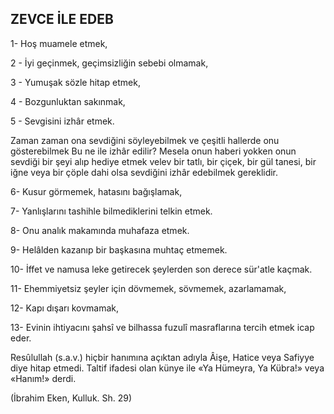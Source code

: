 ## ZEVCE İLE EDEB

1- Hoş muamele etmek,

2 - İyi geçinmek, geçimsizliğin sebebi ol­mamak,

3 - Yumuşak sözle hitap etmek,

4 - Bozgunluktan sakınmak,

5                                             - Sevgisini izhâr etmek.

Zaman zaman ona sevdiğini söyleyebilmek ve çeşitli hallerde onu gösterebilmek Bu ne ile izhâr edilir? Mesela onun haberi yokken onun sevdiği bir şeyi alıp hediye etmek velev bir tatlı, bir çiçek, bir gül tanesi, bir iğne veya bir çöple dahi olsa sevdiğini izhâr edebilmek gereklidir.

6- Kusur görmemek, hatasını bağışlamak,

7- Yanlışlarını tashihle bilmediklerini telkin etmek.

8- Onu analık makamında muhafaza etmek.

9- Helâlden kazanıp bir başkasına muh­taç etmemek.

10- İffet ve namusa leke getirecek şeyler­den son derece sür'atle kaçmak.

11- Ehemmiyetsiz şeyler için dövmemek, sövmemek, azarlamamak,

12- Kapı dışarı kovmamak,

13- Evinin ihtiyacını şahsî ve bilhassa fuzulî masraflarına tercih etmek icap eder.

Resûlullah (s.a.v.) hiçbir hanımına açıktan adıyla Âişe, Hatice veya Safiyye diye hitap etmedi. Taltif ifadesi olan künye ile «Ya Hümeyra, Ya Kübra!» veya «Hanım!» derdi.

(İbrahim Eken, Kulluk. Sh. 29)
